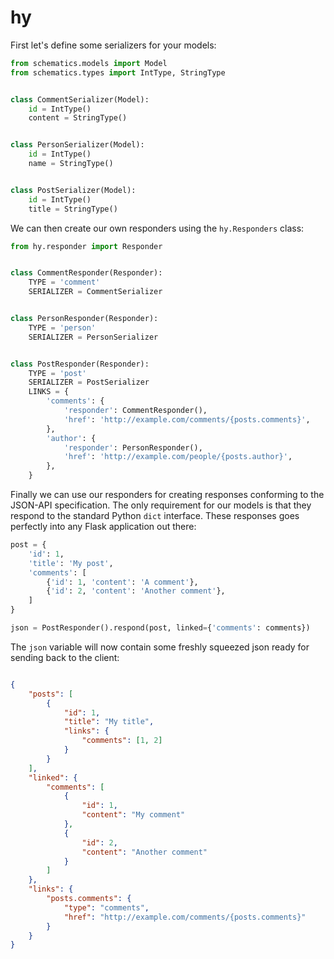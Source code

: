 hy
==

First let's define some serializers for your models:

```python
from schematics.models import Model
from schematics.types import IntType, StringType


class CommentSerializer(Model):
    id = IntType()
    content = StringType()


class PersonSerializer(Model):
    id = IntType()
    name = StringType()


class PostSerializer(Model):
    id = IntType()
    title = StringType()
```

We can then create our own responders using the `hy.Responders` class:

```python
from hy.responder import Responder


class CommentResponder(Responder):
    TYPE = 'comment'
    SERIALIZER = CommentSerializer


class PersonResponder(Responder):
    TYPE = 'person'
    SERIALIZER = PersonSerializer


class PostResponder(Responder):
    TYPE = 'post'
    SERIALIZER = PostSerializer
    LINKS = {
        'comments': {
            'responder': CommentResponder(),
            'href': 'http://example.com/comments/{posts.comments}',
        },
        'author': {
            'responder': PersonResponder(),
            'href': 'http://example.com/people/{posts.author}',
        },
    }
```

Finally we can use our responders for creating responses conforming to the JSON-API specification. The only requirement for our models is that they respond to the standard Python `dict` interface. These responses goes perfectly into any Flask application out there:

```python
post = {
    'id': 1,
    'title': 'My post',
    'comments': [
        {'id': 1, 'content': 'A comment'},
        {'id': 2, 'content': 'Another comment'},
    ]
}

json = PostResponder().respond(post, linked={'comments': comments})

```

The `json` variable will now contain some freshly squeezed json ready for sending back to the client:

```json

{
    "posts": [
        {
            "id": 1,
            "title": "My title",
            "links": {
                "comments": [1, 2]
            }
        }
    ],
    "linked": {
        "comments": [
            {
                "id": 1,
                "content": "My comment"
            },
            {
                "id": 2,
                "content": "Another comment"
            }
        ]
    },
    "links": {
        "posts.comments": {
            "type": "comments",
            "href": "http://example.com/comments/{posts.comments}"
        }
    }
}
```
